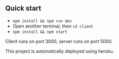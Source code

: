 
## Quick start

- `npm install && npm run dev`
- Open another terminal, then `cd client`
- `npm install && npm start`

Client runs on port 3000, server runs on port 5000.

This project is automatically deployed using heroku.